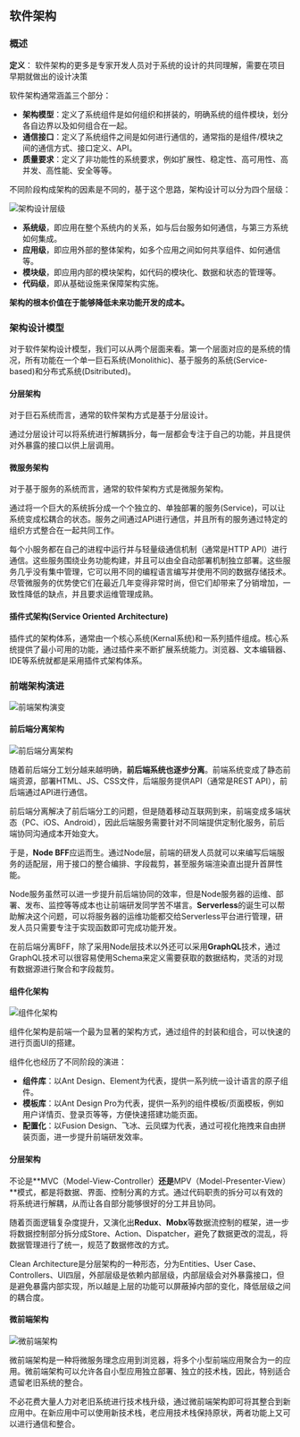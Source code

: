 ## 软件架构

### 概述

**定义**： 软件架构的更多是专家开发人员对于系统的设计的共同理解，需要在项目早期就做出的设计决策

软件架构通常涵盖三个部分：

- **架构模型**：定义了系统组件是如何组织和拼装的，明确系统的组件模块，划分各自边界以及如何组合在一起。
- **通信接口**：定义了系统组件之间是如何进行通信的，通常指的是组件/模块之间的通信方式、接口定义、API。
- **质量要求**：定义了非功能性的系统要求，例如扩展性、稳定性、高可用性、高并发、高性能、安全等等。

不同阶段构成架构的因素是不同的，基于这个思路，架构设计可以分为四个层级：

![架构设计层级](E:\Jennifer\other\notes\media\架构设计层级.jpg)

- **系统级**，即应用在整个系统内的关系，如与后台服务如何通信，与第三方系统如何集成。
- **应用级**，即应用外部的整体架构，如多个应用之间如何共享组件、如何通信等。
- **模块级**，即应用内部的模块架构，如代码的模块化、数据和状态的管理等。
- **代码级**，即从基础设施来保障架构实施。

**架构的根本价值在于能够降低未来功能开发的成本。**

### 架构设计模型

对于软件架构设计模型，我们可以从两个层面来看。第一个层面对应的是系统的情况，所有功能在一个单一巨石系统(Monolithic)、基于服务的系统(Service-based)和分布式系统(Dsitributed)。

#### 分层架构

对于巨石系统而言，通常的软件架构方式是基于分层设计。

通过分层设计可以将系统进行解耦拆分，每一层都会专注于自己的功能，并且提供对外暴露的接口以供上层调用。

#### 微服务架构

对于基于服务的系统而言，通常的软件架构方式是微服务架构。

通过将一个巨大的系统拆分成一个个独立的、单独部署的服务(Service)，可以让系统变成松耦合的状态。服务之间通过API进行通信，并且所有的服务通过特定的组织方式整合在一起共同工作。

每个小服务都在自己的进程中运行并与轻量级通信机制（通常是HTTP API）进行通信。这些服务围绕业务功能构建，并且可以由全自动部署机制独立部署。这些服务几乎没有集中管理，它可以用不同的编程语言编写并使用不同的数据存储技术。尽管微服务的优势使它们在最近几年变得非常时尚，但它们却带来了分销增加，一致性降低的缺点，并且要求运维管理成熟。

#### 插件式架构(Service Oriented Architecture)

插件式的架构体系，通常由一个核心系统(Kernal系统)和一系列插件组成。核心系统提供了最小可用的功能，通过插件来不断扩展系统能力。浏览器、文本编辑器、IDE等系统就都是采用插件式架构体系。

### 前端架构演进

![前端架构演变](E:\Jennifer\other\notes\media\前端架构演变.jpg)

#### 前后端分离架构

![前后端分离架构](E:\Jennifer\other\notes\media\前后端分离架构.jpg)

随着前后端分工划分越来越明确，**前后端系统也逐步分离**。前端系统变成了静态前端资源，部署HTML、JS、CSS文件，后端服务提供API（通常是REST API），前后端通过API进行通信。

前后端分离解决了前后端分工的问题，但是随着移动互联网到来，前端变成多端状态（PC、iOS、Android），因此后端服务需要针对不同端提供定制化服务，前后端协同沟通成本开始变大。

于是，**Node BFF**应运而生。通过Node层，前端的研发人员就可以来编写后端服务的适配层，用于接口的整合编排、字段裁剪，甚至服务端渲染直出提升首屏性能。

Node服务虽然可以进一步提升前后端协同的效率，但是Node服务器的运维、部署、发布、监控等等成本也让前端研发同学苦不堪言。**Serverless**的诞生可以帮助解决这个问题，可以将服务器的运维功能都交给Serverless平台进行管理，研发人员只需要专注于实现函数即可完成功能开发。

在前后端分离BFF，除了采用Node层技术以外还可以采用**GraphQL**技术，通过GraphQL技术可以很容易使用Schema来定义需要获取的数据结构，灵活的对现有数据源进行聚合和字段裁剪。

#### 组件化架构

![组件化架构](E:\Jennifer\other\notes\media\组件化架构.jpg)

组件化架构是前端一个最为显著的架构方式，通过组件的封装和组合，可以快速的进行页面UI的搭建。

组件化也经历了不同阶段的演进：

- **组件库**：以Ant Design、Element为代表，提供一系列统一设计语言的原子组件。
- **模板库**：以Ant Design Pro为代表，提供一系列的组件模板/页面模板，例如用户详情页、登录页等等，方便快速搭建功能页面。
- **配置化**：以Fusion Design、飞冰、云凤蝶为代表，通过可视化拖拽来自由拼装页面，进一步提升前端研发效率。

#### 分层架构

不论是**MVC（Model-View-Controller）**还是**MPV（Model-Presenter-View）**模式，都是将数据、界面、控制分离的方式。通过代码职责的拆分可以有效的将系统进行解耦，从而让各自部分能够很好的分工并且协同。

随着页面逻辑复杂度提升，又演化出**Redux**、**Mobx**等数据流控制的框架，进一步将数据控制部分拆分成Store、Action、Dispatcher，避免了数据更改的混乱，将数据管理进行了统一，规范了数据修改的方式。

Clean Architecture是分层架构的一种形态，分为Entities、User Case、Controllers、UI四层，外部层级是依赖内部层级，内部层级会对外暴露接口，但是避免暴露内部实现，所以越是上层的功能可以屏蔽掉内部的变化，降低层级之间的耦合度。

#### 微前端架构

![微前端架构](E:\Jennifer\other\notes\media\微前端架构.jpg)

微前端架构是一种将微服务理念应用到浏览器，将多个小型前端应用聚合为一的应用。微前端架构可以允许各自小型应用独立部署、独立的技术栈，因此，特别适合遗留老旧系统的整合。

不必花费大量人力对老旧系统进行技术栈升级，通过微前端架构即可将其整合到新应用中。在新应用中可以使用新技术栈，老应用技术栈保持原状，两者功能上又可以进行通信和整合。
